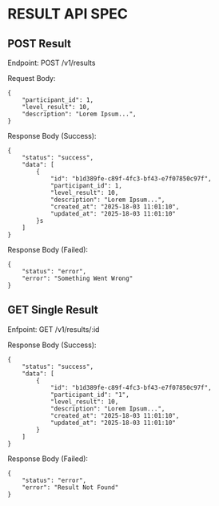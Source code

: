 # RESULT API SPEC

## POST Result

Endpoint: POST /v1/results

Request Body:

```
{
	"participant_id": 1,
	"level_result": 10,
	"description": "Lorem Ipsum...",
}
```

Response Body (Success):

```
{
	"status": "success",
	"data": [
		{
			"id": "b1d389fe-c89f-4fc3-bf43-e7f07850c97f",
			"participant_id": 1,
			"level_result": 10,
			"description": "Lorem Ipsum...",
			"created_at": "2025-18-03 11:01:10",
			"updated_at": "2025-18-03 11:01:10"
		}s
	]
}
```

Response Body (Failed):

```
{
	"status": "error",
	"error": "Something Went Wrong"
}
```

## GET Single Result

Enfpoint: GET /v1/results/:id

Response Body (Success):

```
{
	"status": "success",
	"data": [
		{
			"id": "b1d389fe-c89f-4fc3-bf43-e7f07850c97f",
			"participant_id": "1",
			"level_result": 10,
			"description": "Lorem Ipsum...",
			"created_at": "2025-18-03 11:01:10",
			"updated_at": "2025-18-03 11:01:10"
		}
	]
}
```

Response Body (Failed):

```
{
	"status": "error",
	"error": "Result Not Found"
}
```
